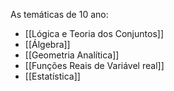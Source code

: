 As temáticas de 10 ano:

- [[Lógica e Teoria dos Conjuntos]]
- [[Álgebra]] 
- [[Geometria Analítica]]
- [[Funções Reais de Variável real]]
- [[Estatística]]